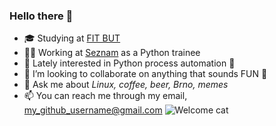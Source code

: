 ### Hello there 👋
- 🎓 Studying at [FIT BUT](https://www.fit.vut.cz/.en)
- 👨‍💻 Working at [Seznam](https://o.seznam.cz/en/) as a Python trainee
- 🌱 Lately interested in Python process automation 🐍
- 👯 I’m looking to collaborate on anything that sounds FUN 🕺
- 💬 Ask me about *Linux, coffee, beer, Brno, memes*
- 📫 You can reach me through my email, my_github_username@gmail.com
![Welcome cat](https://media.giphy.com/media/vFKqnCdLPNOKc/giphy.gif)
